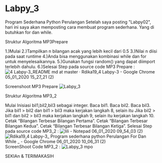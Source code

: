 # Labpy_3
Program Sederhana Python Perulangan
Setelah saya posting "Labpy02", hari ini saya akan memposting cara membuat program sederhana. Yang di butuhkan for dan while.

Struktur Algoritma MP3Prepare

1.)Mulai 
2.)Tampilkan n bilangan acak yang lebih kecil dari 0.5
3.)Nilai n diisi pada saat runtime
4.)Anda bisa menggunakan kombinasi while dan for untuk menyelesaikannya.
5.)Gunakan fungsi random() yang dapat diimport terlebih dahulu.
6.)Selesai
Step pada source code MP3 Prepare :
![4 Labpy-3_README md at master · Rdika19_4 Labpy-3 - Google Chrome 05_01_2020 15_27_21 (2)](https://user-images.githubusercontent.com/53391777/71791889-30675880-3069-11ea-925a-e4a7dfaae7d6.png)

Screenshoot MP3 Prepare
![Labpy_3](https://user-images.githubusercontent.com/53391777/71791806-dc5c7400-3068-11ea-8b33-a17191742b4a.png)

Struktur Algoritma MP3_2

Mulai
Inisiasi bil1,bil2,bil3 sebagai integer.
Baca bil1.
Baca bil2.
Baca bil3.
Jika bil1 > bil2 dan bil1 > bil3 maka kerjakan langkah 8, selain itu
Jika bil2 > bil1 dan bil2 > bil3 maka kerjakan langkah 9, selain itu kerjakan langkah 10.
Cetak “Bilangan Terbesar Bilangan Pertama”.
Cetak “Bilangan Terbesar Bilangan Kedua”.
Cetak “Bilangan Terbesar Bilangan Ketiga”.
Selesai
Step pada source code MP3_2 :
![lili - Notepad 06_01_2020 09_54_03 (2)](https://user-images.githubusercontent.com/53391777/71792376-19296a80-306b-11ea-8c54-9ed936be4a80.png)
![Rdika19_4 Labpy-3_ Program sederhana python _Perulangan_ For Dan While _ - Google Chrome 06_01_2020 10_06_31 (2)](https://user-images.githubusercontent.com/53391777/71792854-ee401600-306c-11ea-8fd0-f160dfe569dc.png)
ScreenShoot Code MP3_2 :
![Labpy_3 mpo](https://user-images.githubusercontent.com/53391777/71793009-85a56900-306d-11ea-916d-5d3ce1ad8249.png)

SEKIAn & TERIMAKASIH
